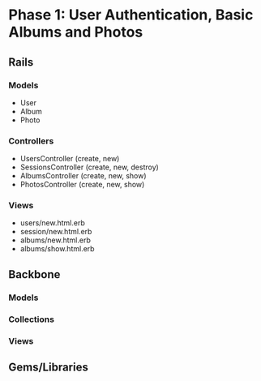 # Phase 1: User Authentication, Basic Albums and Photos

## Rails
### Models
* User
* Album
* Photo

### Controllers
* UsersController (create, new)
* SessionsController (create, new, destroy)
* AlbumsController (create, new, show)
* PhotosController (create, new, show)

### Views
* users/new.html.erb
* session/new.html.erb
* albums/new.html.erb
* albums/show.html.erb

## Backbone
### Models

### Collections

### Views

## Gems/Libraries
